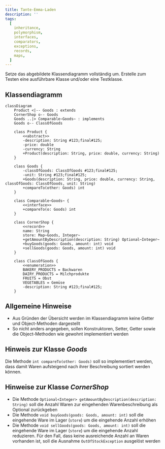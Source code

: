 ```yaml
---
title: Tante-Emma-Laden
description: ''
tags:
  [
    inheritance,
    polymorphism,
    interfaces,
    comparators,
    exceptions,
    records,
    maps,
  ]
---
```


Setze das abgebildete Klassendiagramm vollständig um. Erstelle zum Testen eine
ausführbare Klasse und/oder eine Testklasse.

## Klassendiagramm

```mermaid
classDiagram
    Product <|-- Goods : extends
    CornerShop o-- Goods
    Goods ..|> Comparable~Goods~ : implements
    Goods o-- ClassOfGoods

    class Product {
        <<abstract>>
        -description: String #123;final#125;
        -price: double
        -currency: String
        +Product(description: String, price: double, currency: String)
    }

    class Goods {
        -classOfGoods: ClassOfGoods #123;final#125;
        -unit: String #123;final#125;
        +Goods(description: String, price: double, currency: String, classOfGoods: ClassOfGoods, unit: String)
        +compareTo(other: Goods) int
    }

    class Comparable~Goods~ {
        <<interface>>
        +compareTo(o: Goods) int
    }

    class CornerShop {
        <<record>>
        name: String
        store: Map~Goods, Integer~
        +getAmountByDescription(description: String) Optional~Integer~
        +buyGoods(goods: Goods, amount: int) void
        +sellGoods(goods: Goods, amount: int) void
    }

    class ClassOfGoods {
        <<enumeration>>
        BAKERY_PRODUCTS = Backwaren
        DAIRY_PRODUCTS = Milchprodukte
        FRUITS = Obst
        VEGETABLES = Gemüse
        -description: String #123;final#125;
    }
```

## Allgemeine Hinweise

- Aus Gründen der Übersicht werden im Klassendiagramm keine Getter und
  Object-Methoden dargestellt
- So nicht anders angegeben, sollen Konstruktoren, Setter, Getter sowie die
  Object-Methoden wie gewohnt implementiert werden

## Hinweis zur Klasse _Goods_

Die Methode `int compareTo(other: Goods)` soll so implementiert werden, dass
damit Waren aufsteigend nach ihrer Beschreibung sortiert werden können.

## Hinweise zur Klasse _CornerShop_

- Die Methode `Optional<Integer> getAmountByDescription(description: String)`
  soll die Anzahl Waren zur eingehenden Warenbeschreibung als Optional
  zurückgeben
- Die Methode `void buyGoods(goods: Goods, amount: int)` soll die eingehende
  Ware im Lager (`store`) um die eingehende Anzahl erhöhen
- Die Methode `void sellGoods(goods: Goods, amount: int)` soll die eingehende
  Ware im Lager (`store`) um die eingehende Anzahl reduzieren. Für den Fall,
  dass keine ausreichende Anzahl an Waren vorhanden ist, soll die Ausnahme
  `OutOfStockException` ausgelöst werden
